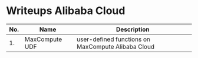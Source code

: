 # Writeups Alibaba Cloud
 
|No.|Name|Description|
|---|----|-----------|
|1.|MaxCompute UDF|user-defined functions on MaxCompute Alibaba Cloud|
